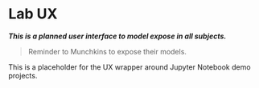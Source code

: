 # Lab UX

_**This is a planned user interface to model expose in all subjects.**_

> Reminder to Munchkins to expose their models.

This is a placeholder for the UX wrapper around Jupyter Notebook demo projects.